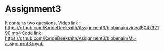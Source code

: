 # Assignment3
It contains two questions.
Video link : https://github.com/KorideDeekshith/Assignment3/blob/main/video1604732190.mp4
Code link : https://github.com/KorideDeekshith/Assignment3/blob/main/ML-assignment3.ipynb
